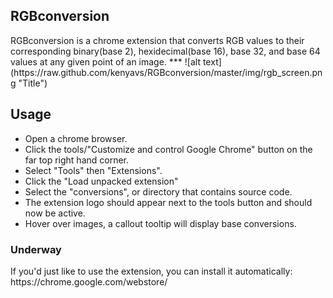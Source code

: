 <h2>RGBconversion</h2>
RGBconversion is a chrome extension that converts RGB values to their corresponding binary(base 2), hexidecimal(base 16), base 32, and base 64 values at any given point of an image.
***
![alt text](https://raw.github.com/kenyavs/RGBconversion/master/img/rgb_screen.png "Title")

**<h2>Usage</h2>**
* Open a chrome browser.
* Click the tools/"Customize and control Google Chrome" button on the far top right hand corner. 
* Select "Tools" then "Extensions".
* Click the "Load unpacked extension"
* Select the "conversions", or directory that contains source code.
* The extension logo should appear next to the tools button and should now be active.
* Hover over images, a callout tooltip will display base conversions.


<h3>Underway</h3>
If you'd just like to use the extension, you can install it automatically:
https://chrome.google.com/webstore/
